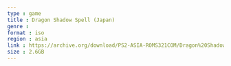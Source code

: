 ```yaml
---
type : game
title : Dragon Shadow Spell (Japan)
genre : 
format : iso
region : asia
link : https://archive.org/download/PS2-ASIA-ROMS321COM/Dragon%20Shadow%20Spell%20%28Japan%29.7z
size : 2.6GB
---
```

